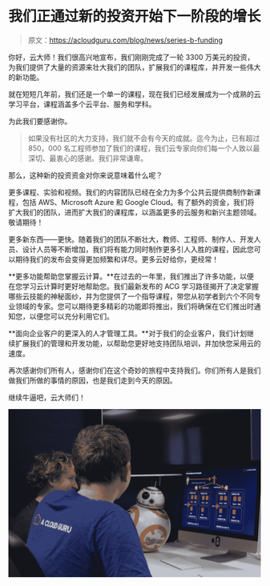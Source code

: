 # 我们正通过新的投资开始下一阶段的增长

> 原文：<https://acloudguru.com/blog/news/series-b-funding>

你好，云大师！我们很高兴地宣布，我们刚刚完成了一轮 3300 万美元的投资，为我们提供了大量的资源来壮大我们的团队，扩展我们的课程库，并开发一些伟大的新功能。

就在短短几年前，我们还是一个单一的课程，现在我们已经发展成为一个成熟的云学习平台，课程涵盖多个云平台、服务和学科。

为此我们要感谢你。

> 如果没有社区的大力支持，我们就不会有今天的成就。迄今为止，已有超过 850，000 名工程师参加了我们的课程，我们云专家向你们每一个人致以最深切、最衷心的感谢。我们非常谦卑。

那么，这种新的投资资金对你来说意味着什么呢？

更多课程、实验和视频。我们的内容团队已经在全力为多个公共云提供商制作新课程，包括 AWS、Microsoft Azure 和 Google Cloud。有了额外的资金，我们将扩大我们的团队，进而扩大我们的课程库，以涵盖更多的云服务和新兴主题领域。敬请期待！

更多新东西——更快。随着我们的团队不断壮大，教师、工程师、制作人、开发人员、设计人员等不断增加，我们将有能力同时制作更多引人入胜的课程，因此您可以期待我们的发布会变得更加频繁和详尽。更多云好给你，更经常！

**更多功能帮助您掌握云计算。**在过去的一年里，我们推出了许多功能，以便在您学习云计算时更好地帮助您。我们最新发布的 ACG 学习路径揭开了决定掌握哪些云技能的神秘面纱，并为您提供了一个指导课程，带您从初学者到六个不同专业领域的专家。您可以期待更多精彩的功能即将推出，我们将确保在它们推出时通知您，以便您可以充分利用它们。

**面向企业客户的更深入的人才管理工具。**对于我们的企业客户，我们计划继续扩展我们的管理和开发功能，以帮助您更好地支持团队培训，并加快您采用云的速度。

再次感谢你们所有人，感谢你们在这个奇妙的旅程中支持我们。你们所有人是我们做我们所做的事情的原因，也是我们走到今天的原因。

继续牛逼吧，云大师们！

![At Work](img/2021feaa0704f4e7eadb2271ccfd8f5b.png)